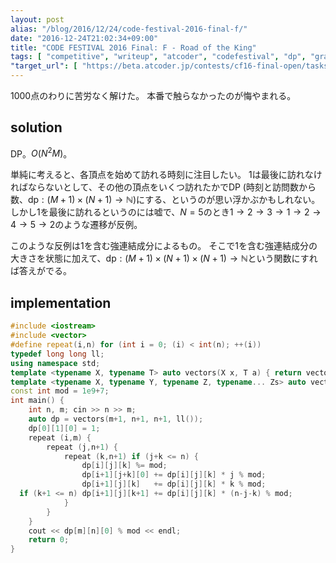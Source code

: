 ```yaml
---
layout: post
alias: "/blog/2016/12/24/code-festival-2016-final-f/"
date: "2016-12-24T21:02:34+09:00"
title: "CODE FESTIVAL 2016 Final: F - Road of the King"
tags: [ "competitive", "writeup", "atcoder", "codefestival", "dp", "graph" ]
"target_url": [ "https://beta.atcoder.jp/contests/cf16-final-open/tasks/codefestival_2016_final_f" ]
---
```


$1000$点のわりに苦労なく解けた。
本番で触らなかったのが悔やまれる。

## solution

DP。$O(N^2M)$。

単純に考えると、各頂点を始めて訪れる時刻に注目したい。
$1$は最後に訪れなければならないとして、その他の頂点をいくつ訪れたかでDP (時刻と訪問数から数、$\mathrm{dp}: (M+1) \times (N+1) \to \mathbb{N}$)にする、というのが思い浮かぶかもしれない。
しかし$1$を最後に訪れるというのには嘘で、$N = 5$のとき$1 \to 2 \to 3 \to 1 \to 2 \to 4 \to 5 \to 2$のような遷移が反例。

このような反例は$1$を含む強連結成分によるもの。
そこで$1$を含む強連結成分の大きさを状態に加えて、$\mathrm{dp}: (M+1) \times (N+1) \times (N+1) \to \mathbb{N}$という関数にすれば答えがでる。

## implementation

``` c++
#include <iostream>
#include <vector>
#define repeat(i,n) for (int i = 0; (i) < int(n); ++(i))
typedef long long ll;
using namespace std;
template <typename X, typename T> auto vectors(X x, T a) { return vector<T>(x, a); }
template <typename X, typename Y, typename Z, typename... Zs> auto vectors(X x, Y y, Z z, Zs... zs) { auto cont = vectors(y, z, zs...); return vector<decltype(cont)>(x, cont); }
const int mod = 1e9+7;
int main() {
    int n, m; cin >> n >> m;
    auto dp = vectors(m+1, n+1, n+1, ll());
    dp[0][1][0] = 1;
    repeat (i,m) {
        repeat (j,n+1) {
            repeat (k,n+1) if (j+k <= n) {
                dp[i][j][k] %= mod;
                dp[i+1][j+k][0] += dp[i][j][k] * j % mod;
                dp[i+1][j][k]   += dp[i][j][k] * k % mod;
  if (k+1 <= n) dp[i+1][j][k+1] += dp[i][j][k] * (n-j-k) % mod;
            }
        }
    }
    cout << dp[m][n][0] % mod << endl;
    return 0;
}
```
